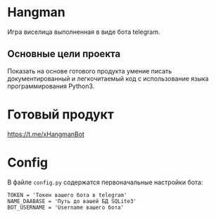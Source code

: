 # Hangman
Игра виселица выполненная в виде бота telegram.
## Основные цели проекта
Показать на основе готового продукта умение писать документированный и легкочитаемый код с использование языка программирования Python3. 
# Готовый продукт
https://t.me/xHangmanBot
# Config
В файле `config.py` содержатся первоначальные настройки бота:
```
TOKEN = 'Токен вашего бота в telegram'
NAME_DAABASE = 'Путь до вашей БД SQLite3'
BOT_USERNAME = 'Username вашего бота'
```
